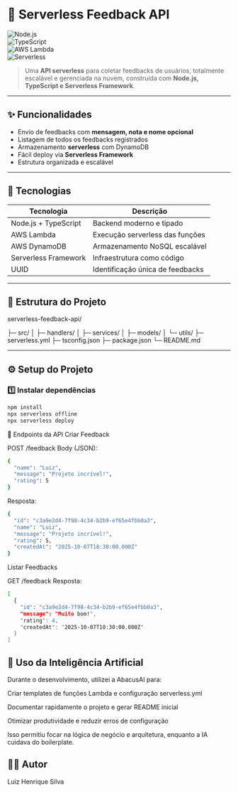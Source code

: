 # 🧠 Serverless Feedback API

![Node.js](https://img.shields.io/badge/Node.js-18.x-green?logo=node.js)  
![TypeScript](https://img.shields.io/badge/TypeScript-5.x-blue?logo=typescript)  
![AWS Lambda](https://img.shields.io/badge/AWS-Lambda-orange?logo=amazonaws)  
![Serverless](https://img.shields.io/badge/Serverless-Framework-red?logo=serverless)  

> Uma **API serverless** para coletar feedbacks de usuários, totalmente escalável e gerenciada na nuvem, construída com **Node.js, TypeScript e Serverless Framework**.

---

## ✨ Funcionalidades
- Envio de feedbacks com **mensagem, nota e nome opcional**  
- Listagem de todos os feedbacks registrados  
- Armazenamento **serverless** com DynamoDB  
- Fácil deploy via **Serverless Framework**  
- Estrutura organizada e escalável  

---

## 🧩 Tecnologias
| Tecnologia | Descrição |
|------------|-----------|
| Node.js + TypeScript | Backend moderno e tipado |
| AWS Lambda | Execução serverless das funções |
| AWS DynamoDB | Armazenamento NoSQL escalável |
| Serverless Framework | Infraestrutura como código |
| UUID | Identificação única de feedbacks |

---

## 📁 Estrutura do Projeto
serverless-feedback-api/

├─ src/
│ ├─ handlers/ 
│ ├─ services/ 
│ ├─ models/ 
│ └─ utils/ 
├─ serverless.yml 
├─ tsconfig.json 
├─ package.json
└─ README.md

---

## ⚙️ Setup do Projeto

### 1️⃣ Instalar dependências
```bash
npm install
npx serverless offline
npx serverless deploy
```

📡 Endpoints da API
Criar Feedback

POST /feedback
Body (JSON):

```bash
{
  "name": "Luiz",
  "message": "Projeto incrível!",
  "rating": 5
}

```
Resposta:

```bash
{
  "id": "c3a9e2d4-7f98-4c34-b2b9-ef65e4fbb0a3",
  "name": "Luiz",
  "message": "Projeto incrível!",
  "rating": 5,
  "createdAt": "2025-10-07T18:30:00.000Z"
}
```
Listar Feedbacks

GET /feedback
Resposta:
```bash
[
  {
    "id": "c3a9e2d4-7f98-4c34-b2b9-ef65e4fbb0a3",
    "message": "Muito bom!",
    "rating": 4,
    "createdAt": "2025-10-07T18:30:00.000Z"
  }
]

```
## 🧠 Uso da Inteligência Artificial

Durante o desenvolvimento, utilizei a AbacusAI para:

Criar templates de funções Lambda e configuração serverless.yml

Documentar rapidamente o projeto e gerar README inicial

Otimizar produtividade e reduzir erros de configuração

Isso permitiu focar na lógica de negócio e arquitetura, enquanto a IA cuidava do boilerplate.


## 👨‍💻 Autor
Luiz Henrique Silva









